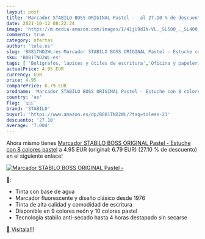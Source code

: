 ```yaml
---
layout: post
title: 'Marcador STABILO BOSS ORIGINAL Pastel -  al 27.10 % de descuento'
date: 2021-10-12 08:22:24
image: 'https://m.media-amazon.com/images/I/41jU9dIN-VL._SL500_._SL400_.jpg'
comments: true
category: ofertas
author: 'tole.es'
slug: 'B081TND2WL-es Marcador STABILO BOSS ORIGINAL Pastel - Estuche con 8...'
sku: 'B081TND2WL-es'
tags: [ 'Bolígrafos, lápices y útiles de escritura','Oficina y papelería','Rotuladores y subrayadores','Subrayadores','stabilo', ]
actualPrice: 4.95 EUR
currency: EUR
price: 4.95
comparePrice: 6.79 EUR
prodname: 'Marcador STABILO BOSS ORIGINAL Pastel - Estuche con 8 colores pastel'
country: 'es'
flag: '🇪🇸'
brand: 'STABILO'
buyurl: 'https://www.amazon.es/dp/B081TND2WL/?tag=tolees-21'
descuento: '27.10'
average: '7.004'
---
```


Ahora mismo tienes [Marcador STABILO BOSS ORIGINAL Pastel - Estuche con 8 colores pastel](https://www.amazon.es/dp/B081TND2WL/?tag=tolees-21) a 4.95 EUR (original: 6.79 EUR) (27.10 %  de descuento) en el siguiente enlace!

[![Marcador STABILO BOSS ORIGINAL Pastel - ](https://m.media-amazon.com/images/I/41jU9dIN-VL._SL500_._SL400_.jpg)](https://www.amazon.es/dp/B081TND2WL/?tag=tolees-21)

🔎:

- Tinta con base de agua
- Marcador fluorescente y diseño clásico desde 1976
- Tinta de alta calidad y comodidad de escritura
- Disponible en 9 colores neón y 10 colores pastel
- Tecnología stabilo anti-secado hasta 4 horas destapado sin secarse

[🛒 Visítala!!!](https://www.amazon.es/dp/B081TND2WL/?tag=tolees-21)
